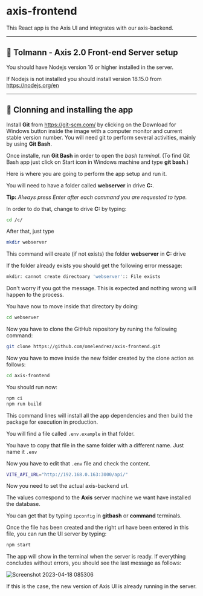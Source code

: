 # axis-frontend

This React app is the Axis UI and integrates with our axis-backend.

---

## 🔵 Tolmann - Axis 2.0 Front-end Server setup

You should have Nodejs version 16 or higher installed in the server.

If Nodejs is not installed you should install version 18.15.0 from https://nodejs.org/en

---

## 🔵 Clonning and installing the app

Install **Git** from https://git-scm.com/ by clicking on the Download for Windows button inside the image with a computer monitor and current stable version number. You will need git to perform several activities, mainly by using **Git Bash**.

Once installe, run **Git Bash** in order to open the _bash terminal_. (To find Git Bash app just click on Start icon in Windows machine and type **git bash**.)

Here is where you are going to perform the app setup and run it.

You will need to have a folder called **webserver** in drive **C:**.

**Tip:** _Always press Enter after each command you are requested to type._

In order to do that, change to drive **C:** by typing:

```bash
cd /c/
```

After that, just type

```bash
mkdir webserver
```

This command will create (if not exists) the folder **webserver** in **C:** drive

If the folder already exists you should get the following error message:

```bash
mkdir: cannot create directoary 'webserver':: File exists
```

Don't worry if you got the message. This is expected and nothing wrong will happen to the process.

You have now to move inside that directory by doing:

```bash
cd webserver
```

Now you have to clone the GitHub repository by runing the following command:

```bash
git clone https://github.com/omelendrez/axis-frontend.git
```

Now you have to move inside the new folder created by the clone action as follows:

```bash
cd axis-frontend
```

You should run now:

```bash
npm ci
npm run build
```

This command lines will install all the app dependencies and then build the package for execution in production.

You will find a file called `.env.example` in that folder.

You have to copy that file in the same folder with a different name. Just name it `.env`

Now you have to edit that `.env` file and check the content.

```bash
VITE_API_URL="http://192.168.0.163:3000/api/"
```

Now you need to set the actual axis-backend url.

The values correspond to the **Axis** server machine we want have installed the database.

You can get that by typing `ipconfig` in **gitbash** or **command** terminals.

Once the file has been created and the right url have been entered in this file, you can run the UI server by typing:

```bash
npm start
```

The app will show in the terminal when the server is ready.
If everything concludes without errors, you should see the last message as follows:

![Screenshot 2023-04-18 085306](https://user-images.githubusercontent.com/7883563/232769575-32a0c721-d4b7-4b9d-9ab1-a2283be0b789.png)

If this is the case, the new version of Axis UI is already running in the server.
